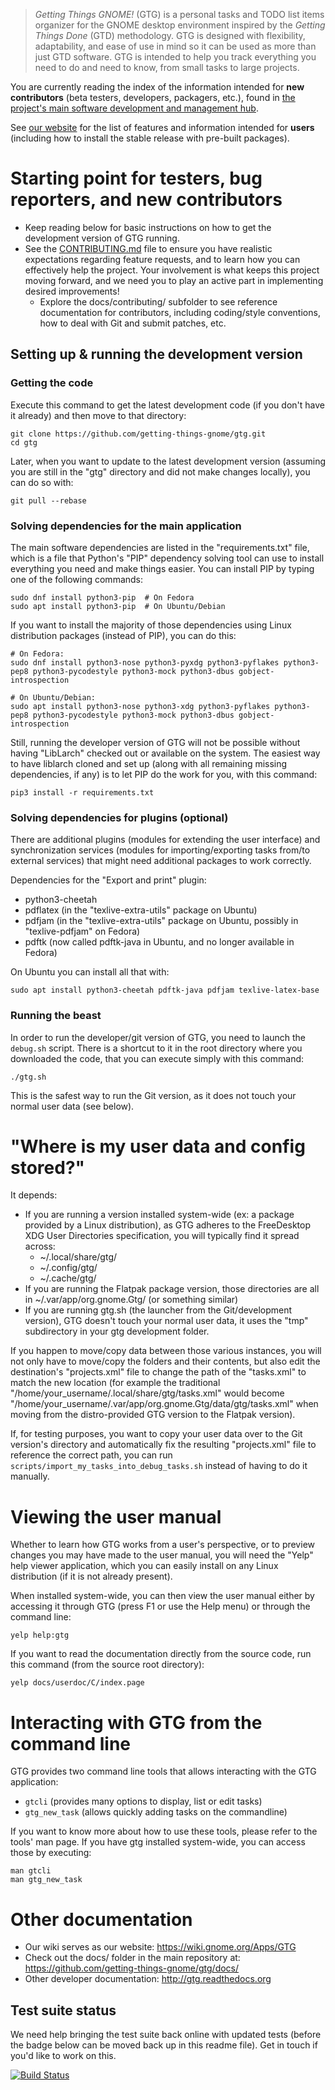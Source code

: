 > *Getting Things GNOME!* (GTG) is a personal tasks and TODO list items organizer for the GNOME desktop environment inspired by the *Getting Things Done* (GTD) methodology. GTG is designed with flexibility, adaptability, and ease of use in mind so it can be used as more than just GTD software. GTG is intended to help you track everything you need to do and need to know, from small tasks to large projects.

You are currently reading the index of the information intended for **new contributors** (beta testers, developers, packagers, etc.), found in [the project's main software development and management hub](https://github.com/getting-things-gnome/gtg).

See [our website](https://wiki.gnome.org/Apps/GTG) for the list of features and information intended for **users** (including how to install the stable release with pre-built packages).

# Starting point for testers, bug reporters, and new contributors

* Keep reading below for basic instructions on how to get the development version of GTG running.
* See the [CONTRIBUTING.md](CONTRIBUTING.md) file to ensure you have realistic expectations regarding feature requests, and to learn how you can effectively help the project. Your involvement is what keeps this project moving forward, and we need you to play an active part in implementing desired improvements!
  * Explore the docs/contributing/ subfolder to see reference documentation for contributors, including coding/style conventions, how to deal with Git and submit patches, etc.

## Setting up & running the development version

### Getting the code

Execute this command to get the latest development code (if you don't have it already) and then move to that directory:

    git clone https://github.com/getting-things-gnome/gtg.git
    cd gtg

Later, when you want to update to the latest development version (assuming you are still in the "gtg" directory and did not make changes locally), you can do so with:

    git pull --rebase

### Solving dependencies for the main application

The main software dependencies are listed in the "requirements.txt" file, which is a file that Python's "PIP" dependency solving tool can use to install everything you need and make things easier. You can install PIP by typing one of the following commands:

    sudo dnf install python3-pip  # On Fedora
    sudo apt install python3-pip  # On Ubuntu/Debian

If you want to install the majority of those dependencies using Linux distribution packages (instead of PIP), you can do this:

    # On Fedora:
    sudo dnf install python3-nose python3-pyxdg python3-pyflakes python3-pep8 python3-pycodestyle python3-mock python3-dbus gobject-introspection
    
    # On Ubuntu/Debian:
    sudo apt install python3-nose python3-xdg python3-pyflakes python3-pep8 python3-pycodestyle python3-mock python3-dbus gobject-introspection

Still, running the developer version of GTG will not be possible without having "LibLarch" checked out or available on the system. The easiest way to have liblarch cloned and set up (along with all remaining missing dependencies, if any) is to let PIP do the work for you, with this command:

    pip3 install -r requirements.txt

### Solving dependencies for plugins (optional)

There are additional plugins (modules for extending the user interface) and synchronization services (modules for importing/exporting tasks from/to external services) that might need additional packages to work correctly.

Dependencies for the "Export and print" plugin:

* python3-cheetah
* pdflatex (in the "texlive-extra-utils" package on Ubuntu)
* pdfjam (in the "texlive-extra-utils" package on Ubuntu, possibly in "texlive-pdfjam" on Fedora)
* pdftk (now called pdftk-java in Ubuntu, and no longer available in Fedora)

On Ubuntu you can install all that with:

    sudo apt install python3-cheetah pdftk-java pdfjam texlive-latex-base

### Running the beast

In order to run the developer/git version of GTG, you need to launch the `debug.sh` script. There is a shortcut to it in the root directory where you downloaded the code, that you can execute simply with this command:

    ./gtg.sh

This is the safest way to run the Git version, as it does not touch your normal user data (see below).

# "Where is my user data and config stored?"

It depends:

* If you are running a version installed system-wide (ex: a package provided by a Linux distribution), as GTG adheres to the FreeDesktop XDG User Directories specification, you will typically find it spread across:
  * ~/.local/share/gtg/
  * ~/.config/gtg/
  * ~/.cache/gtg/
* If you are running the Flatpak package version, those directories are all in ~/.var/app/org.gnome.Gtg/ (or something similar)
* If you are running gtg.sh (the launcher from the Git/development version), GTG doesn't touch your normal user data, it uses the "tmp" subdirectory in your gtg development folder.

If you happen to move/copy data between those various instances, you will not only have to move/copy the folders and their contents, but also edit the destination's "projects.xml" file to change the path of the "tasks.xml" to match the new location (for example the traditional "/home/your_username/.local/share/gtg/tasks.xml" would become "/home/your_username/.var/app/org.gnome.Gtg/data/gtg/tasks.xml" when moving from the distro-provided GTG version to the Flatpak version).

If, for testing purposes, you want to copy your user data over to the Git version's directory and automatically fix the resulting "projects.xml" file to reference the correct path, you can run `scripts/import_my_tasks_into_debug_tasks.sh` instead of having to do it manually.

# Viewing the user manual

Whether to learn how GTG works from a user's perspective, or to preview changes you may have made to the user manual, you will need the "Yelp" help viewer application, which you can easily install on any Linux distribution (if it is not already present).

When installed system-wide, you can then view the user manual either by accessing it through GTG (press F1 or use the Help menu) or through the command line:

    yelp help:gtg

If you want to read the documentation directly from the source code, run this command (from the source root directory):

    yelp docs/userdoc/C/index.page

# Interacting with GTG from the command line

GTG provides two command line tools that allows interacting with the GTG application:

* `gtcli` (provides many options to display, list or edit tasks)
* `gtg_new_task` (allows quickly adding tasks on the commandline)

If you want to know more about how to use these tools, please refer to the tools' man page. If you have gtg installed system-wide, you can access those by executing:

    man gtcli
    man gtg_new_task

# Other documentation

* Our wiki serves as our website: https://wiki.gnome.org/Apps/GTG
* Check out the docs/ folder in the main repository at: https://github.com/getting-things-gnome/gtg/docs/
* Other developer documentation: http://gtg.readthedocs.org

## Test suite status

We need help bringing the test suite back online with updated tests (before the badge below can be moved back up in this readme file). Get in touch if you'd like to work on this.

[![Build Status](https://travis-ci.org/getting-things-gnome/gtg.svg?branch=master)](https://travis-ci.org/getting-things-gnome/gtg)
